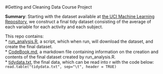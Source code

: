 #Getting and Cleaning Data Course Project

**Summary**: Starting with the dataset available at [the UCI Machine Learning Repository](https://archive.ics.uci.edu/ml/datasets/Human+Activity+Recognition+Using+Smartphones), we construct a final tidy dataset consisting of the average of each variable for each activity and each subject. 

This repo contains:  
	* [run_analysis.R](run_analysis.R), a script, which when run, will download the dataset, and create the final dataset.  
	* [CodeBook.md](CodeBook.md), a markdown file containing information on the creation and contents of the final dataset created by run_analysis.R.   
	* [tidydata.txt](tidydata.txt), the final data, which can be read into r with the code below:  `read.table("tidydata.txt", sep="\t", header = TRUE)`



